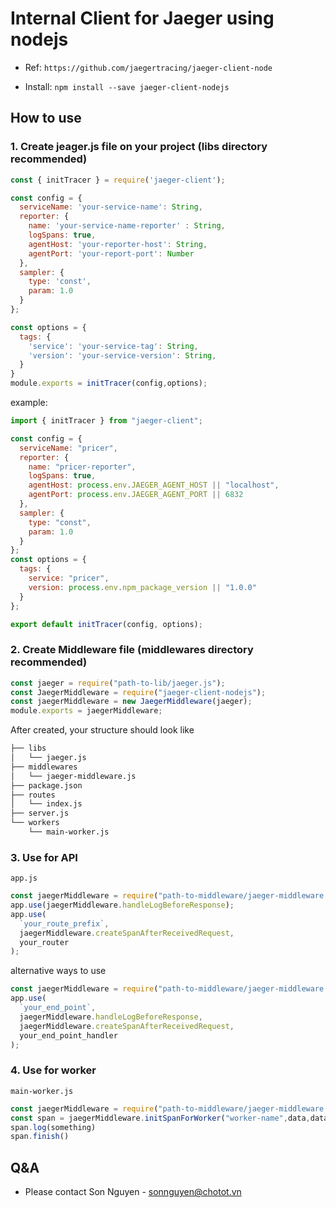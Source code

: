 # Internal Client for Jaeger using nodejs

- Ref: `https://github.com/jaegertracing/jaeger-client-node`

- Install:
  `npm install --save jaeger-client-nodejs`

## How to use

### 1. Create jeager.js file on your project (libs directory recommended)

```javascript
const { initTracer } = require('jaeger-client');

const config = {
  serviceName: 'your-service-name': String,
  reporter: {
    name: 'your-service-name-reporter' : String,
    logSpans: true,
    agentHost: 'your-reporter-host': String,
    agentPort: 'your-report-port': Number
  },
  sampler: {
    type: 'const',
    param: 1.0
  }
};

const options = {
  tags: {
    'service': 'your-service-tag': String,
    'version': 'your-service-version': String,
  }
}
module.exports = initTracer(config,options);
```

example:

```javascript
import { initTracer } from "jaeger-client";

const config = {
  serviceName: "pricer",
  reporter: {
    name: "pricer-reporter",
    logSpans: true,
    agentHost: process.env.JAEGER_AGENT_HOST || "localhost",
    agentPort: process.env.JAEGER_AGENT_PORT || 6832
  },
  sampler: {
    type: "const",
    param: 1.0
  }
};
const options = {
  tags: {
    service: "pricer",
    version: process.env.npm_package_version || "1.0.0"
  }
};

export default initTracer(config, options);
```

### 2. Create Middleware file (middlewares directory recommended)

```javascript
const jaeger = require("path-to-lib/jaeger.js");
const JaegerMiddleware = require("jaeger-client-nodejs");
const jaegerMiddleware = new JaegerMiddleware(jaeger);
module.exports = jaegerMiddleware;
```

After created, your structure should look like

```bash
├── libs
│   └── jaeger.js
├── middlewares
│   └── jaeger-middleware.js
├── package.json
├── routes
│   └── index.js
├── server.js
└── workers
    └── main-worker.js
```

### 3. Use for API

`app.js`

```javascript
const jaegerMiddleware = require("path-to-middleware/jaeger-middleware.js");
app.use(jaegerMiddleware.handleLogBeforeResponse);
app.use(
  `your_route_prefix`,
  jaegerMiddleware.createSpanAfterReceivedRequest,
  your_router
);
```

alternative ways to use

```javascript
const jaegerMiddleware = require("path-to-middleware/jaeger-middleware.js");
app.use(
  `your_end_point`,
  jaegerMiddleware.handleLogBeforeResponse,
  jaegerMiddleware.createSpanAfterReceivedRequest,
  your_end_point_handler
);
```

### 4. Use for worker

`main-worker.js`

```javascript
const jaegerMiddleware = require("path-to-middleware/jaeger-middleware.js");
const span = jaegerMiddleware.initSpanForWorker("worker-name",data,data.headers);
span.log(something)
span.finish()
```

## Q&A

- Please contact Son Nguyen - sonnguyen@chotot.vn
